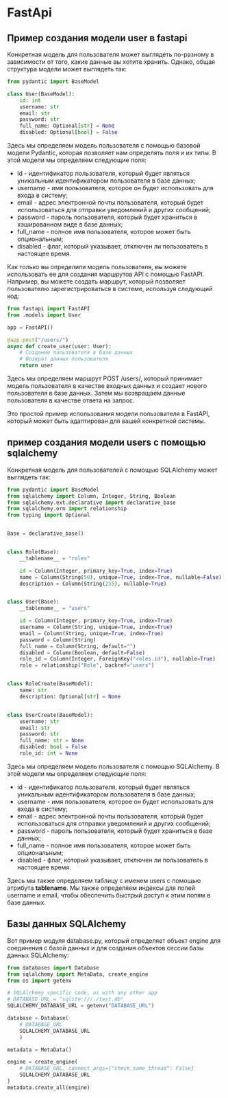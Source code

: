 # FastApi

## Пример создания модели user в fastapi

Конкретная модель для пользователя может выглядеть по-разному в зависимости от того, какие данные вы хотите хранить. Однако, общая структура модели может выглядеть так:

```python
from pydantic import BaseModel

class User(BaseModel):
    id: int
    username: str
    email: str
    password: str
    full_name: Optional[str] = None
    disabled: Optional[bool] = False
```

Здесь мы определяем модель пользователя с помощью базовой модели Pydantic, которая позволяет нам определять поля и их типы. В этой модели мы определяем следующие поля:

* id - идентификатор пользователя, который будет являться уникальным идентификатором пользователя в базе данных;
* username - имя пользователя, которое он будет использовать для входа в систему;
* email - адрес электронной почты пользователя, который будет использоваться для отправки уведомлений и других сообщений;
* password - пароль пользователя, который будет храниться в хэшированном виде в базе данных;
* full_name - полное имя пользователя, которое может быть опциональным;
* disabled - флаг, который указывает, отключен ли пользователь в настоящее время.

Как только вы определили модель пользователя, вы можете использовать ее для создания маршрутов API с помощью FastAPI. Например, вы можете создать маршрут, который позволяет пользователю зарегистрироваться в системе, используя следующий код:

```python
from fastapi import FastAPI
from .models import User

app = FastAPI()

@app.post("/users/")
async def create_user(user: User):
    # Создание пользователя в базе данных
    # Возврат данных пользователя
    return user
```

Здесь мы определяем маршрут POST /users/, который принимает модель пользователя в качестве входных данных и создает нового пользователя в базе данных. Затем мы возвращаем данные пользователя в качестве ответа на запрос.

Это простой пример использования модели пользователя в FastAPI, который может быть адаптирован для вашей конкретной системы.

## пример  создания модели users с помощью sqlalchemy

Конкретная модель для пользователей с помощью SQLAlchemy может выглядеть так:

```python
from pydantic import BaseModel
from sqlalchemy import Column, Integer, String, Boolean
from sqlalchemy.ext.declarative import declarative_base
from sqlalchemy.orm import relationship
from typing import Optional


Base = declarative_base()


class Role(Base):
    __tablename__ = "roles"

    id = Column(Integer, primary_key=True, index=True)
    name = Column(String(50), unique=True, index=True, nullable=False)
    description = Column(String(255), nullable=True)


class User(Base):
    __tablename__ = "users"

    id = Column(Integer, primary_key=True, index=True)
    username = Column(String, unique=True, index=True)
    email = Column(String, unique=True, index=True)
    password = Column(String)
    full_name = Column(String, default="")
    disabled = Column(Boolean, default=False)
    role_id = Column(Integer, ForeignKey("roles.id"), nullable=True)
    role = relationship("Role", backref="users")


class RoleCreate(BaseModel):
    name: str
    description: Optional[str] = None


class UserCreate(BaseModel):
    username: str
    email: str
    password: str
    full_name: str = None
    disabled: bool = False
    role_id: int = None
```

Здесь мы определяем модель пользователя с помощью SQLAlchemy. В этой модели мы определяем следующие поля:

* id - идентификатор пользователя, который будет являться уникальным идентификатором пользователя в базе данных;
* username - имя пользователя, которое он будет использовать для входа в систему;
* email - адрес электронной почты пользователя, который будет использоваться для отправки уведомлений и других сообщений;
* password - пароль пользователя, который будет храниться в базе данных;
* full_name - полное имя пользователя, которое может быть опциональным;
* disabled - флаг, который указывает, отключен ли пользователь в настоящее время.

Здесь мы также определяем таблицу с именем users с помощью атрибута __tablename__. Мы также определяем индексы для полей username и email, чтобы обеспечить быстрый доступ к этим полям в базе данных.

## Базы данных SQLAlchemy

Вот пример модуля database.py, который определяет объект engine для соединения с базой данных и для создания объектов сессии базы данных SQLAlchemy:

```python
from databases import Database
from sqlalchemy import MetaData, create_engine
from os import getenv

# SQLAlchemy specific code, as with any other app
# DATABASE_URL = "sqlite:///./test.db"
SQLALCHEMY_DATABASE_URL = getenv("DATABASE_URL")

database = Database(
    # DATABASE_URL
    SQLALCHEMY_DATABASE_URL
    )

metadata = MetaData()

engine = create_engine(
    # DATABASE_URL, connect_args={"check_same_thread": False}
    SQLALCHEMY_DATABASE_URL
)
metadata.create_all(engine)
```
